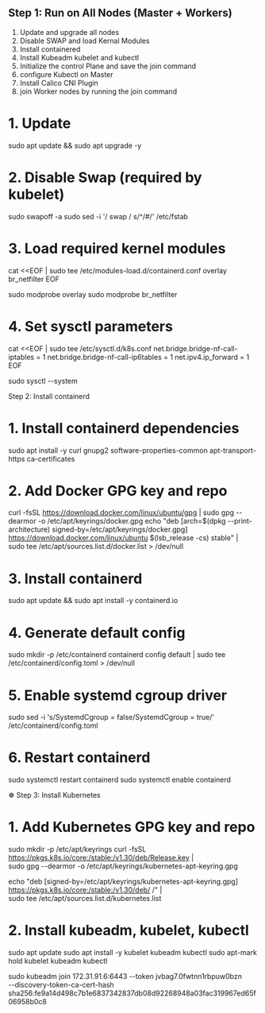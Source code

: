 Step 1: Run on All Nodes (Master + Workers)
-------------------------------------------
1. Update and upgrade all nodes
2. Disable SWAP and load Kernal Modules
3. Install containered
4. Install Kubeadm kubelet and kubectl
5. Initialize the control Plane and save the join command
6. configure Kubectl on Master
7. Install Calico CNI Plugin
8. join Worker nodes by running the join command



# 1. Update 
sudo apt update && sudo apt upgrade -y
# 2. Disable Swap (required by kubelet)
sudo swapoff -a
sudo sed -i '/ swap / s/^/#/' /etc/fstab 
# 3. Load required kernel modules
cat <<EOF | sudo tee /etc/modules-load.d/containerd.conf
overlay
br_netfilter
EOF

sudo modprobe overlay
sudo modprobe br_netfilter
# 4. Set sysctl parameters
cat <<EOF | sudo tee /etc/sysctl.d/k8s.conf
net.bridge.bridge-nf-call-iptables  = 1
net.bridge.bridge-nf-call-ip6tables = 1
net.ipv4.ip_forward                 = 1
EOF

sudo sysctl --system


Step 2: Install containerd
# 1. Install containerd dependencies
sudo apt install -y curl gnupg2 software-properties-common apt-transport-https ca-certificates

# 2. Add Docker GPG key and repo
curl -fsSL https://download.docker.com/linux/ubuntu/gpg | sudo gpg --dearmor -o /etc/apt/keyrings/docker.gpg
echo "deb [arch=$(dpkg --print-architecture) signed-by=/etc/apt/keyrings/docker.gpg] \
https://download.docker.com/linux/ubuntu $(lsb_release -cs) stable" | \
sudo tee /etc/apt/sources.list.d/docker.list > /dev/null

# 3. Install containerd
sudo apt update && sudo apt install -y containerd.io

# 4. Generate default config
sudo mkdir -p /etc/containerd
containerd config default | sudo tee /etc/containerd/config.toml > /dev/null

# 5. Enable systemd cgroup driver
sudo sed -i 's/SystemdCgroup = false/SystemdCgroup = true/' /etc/containerd/config.toml

# 6. Restart containerd
sudo systemctl restart containerd
sudo systemctl enable containerd


☸️ Step 3: Install Kubernetes
# 1. Add Kubernetes GPG key and repo
sudo mkdir -p /etc/apt/keyrings
curl -fsSL https://pkgs.k8s.io/core:/stable:/v1.30/deb/Release.key | \
sudo gpg --dearmor -o /etc/apt/keyrings/kubernetes-apt-keyring.gpg

echo "deb [signed-by=/etc/apt/keyrings/kubernetes-apt-keyring.gpg] https://pkgs.k8s.io/core:/stable:/v1.30/deb/ /" | \
sudo tee /etc/apt/sources.list.d/kubernetes.list

# 2. Install kubeadm, kubelet, kubectl
sudo apt update
sudo apt install -y kubelet kubeadm kubectl
sudo apt-mark hold kubelet kubeadm kubectl







sudo kubeadm join 172.31.91.6:6443 --token jvbag7.0fwtnn1rbpuw0bzn \
        --discovery-token-ca-cert-hash sha256:fe9a14d498c7b1e6837342837db08d92268948a03fac319967ed65f06958b0c8
